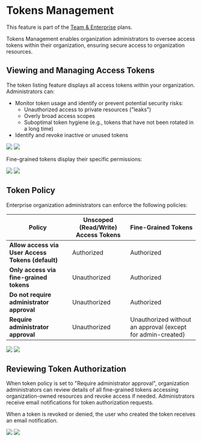 # Tokens Management

<Tip warning={true}>
This feature is part of the <a href="https://huggingface.co/enterprise">Team & Enterprise</a> plans.
</Tip>

Tokens Management enables organization administrators to oversee access tokens within their organization, ensuring secure access to organization resources.

## Viewing and Managing Access Tokens

The token listing feature displays all access tokens within your organization. Administrators can:

- Monitor token usage and identify or prevent potential security risks:
  - Unauthorized access to private resources ("leaks")
  - Overly broad access scopes
  - Suboptimal token hygiene (e.g., tokens that have not been rotated in a long time)
- Identify and revoke inactive or unused tokens

<div class="flex justify-center">
    <img class="block dark:hidden" src="https://huggingface.co/datasets/huggingface/documentation-images/resolve/main/hub/tokens-management-list.png" />
    <img class="hidden dark:block" src="https://huggingface.co/datasets/huggingface/documentation-images/resolve/main/hub/tokens-management-list-dark.png" />
</div>

Fine-grained tokens display their specific permissions:

<div class="flex justify-center">
    <img class="block dark:hidden" src="https://huggingface.co/datasets/huggingface/documentation-images/resolve/main/hub/tokens-management-detail.png" />
    <img class="hidden dark:block" src="https://huggingface.co/datasets/huggingface/documentation-images/resolve/main/hub/tokens-management-detail-dark.png" />
</div>

## Token Policy

Enterprise organization administrators can enforce the following policies:

| **Policy**                                        | **Unscoped (Read/Write) Access Tokens** | **Fine-Grained Tokens**                                     |
| ------------------------------------------------- | --------------------------------------- | ----------------------------------------------------------- |
| **Allow access via User Access Tokens (default)** | Authorized                              | Authorized                                                  |
| **Only access via fine-grained tokens**           | Unauthorized                            | Authorized                                                  |
| **Do not require administrator approval**         | Unauthorized                            | Authorized                                                  |
| **Require administrator approval**                | Unauthorized                            | Unauthorized without an approval (except for admin-created) |

<div class="flex justify-center">
    <img class="block dark:hidden" src="https://huggingface.co/datasets/huggingface/documentation-images/resolve/main/hub/tokens-management-policy.png" />
    <img class="hidden dark:block" src="https://huggingface.co/datasets/huggingface/documentation-images/resolve/main/hub/tokens-management-policy.png" />
</div>

## Reviewing Token Authorization

When token policy is set to "Require administrator approval", organization administrators can review details of all fine-grained tokens accessing organization-owned resources and revoke access if needed. Administrators receive email notifications for token authorization requests.

When a token is revoked or denied, the user who created the token receives an email notification.

<div class="flex justify-center">
    <img class="block dark:hidden" src="https://huggingface.co/datasets/huggingface/documentation-images/resolve/main/hub/tokens-management-review.png" />
    <img class="hidden dark:block" src="https://huggingface.co/datasets/huggingface/documentation-images/resolve/main/hub/tokens-management-review.png" />
</div>

